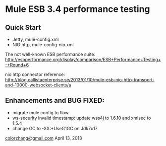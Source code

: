 Mule ESB 3.4 performance testing
===

Quick Start
-----------

- Jetty, mule-config.xml
- NIO http, mule-config-nio.xml

The not well-known ESB performance suite:
http://esbperformance.org/display/comparison/ESB+Performance+Testing+-+Round+6

nio http connector reference:
http://blog.callistaenterprise.se/2013/01/10/mule-esb-nio-http-transport-and-10000-websocket-clients/a


Enhancements and BUG FIXED:
--------------------------

* migrate mule config to flow
* ws-security invalid timestamp: update wss4j to 1.6.10 and xmlsec to 1.5.4
* change GC to -XX:+UseG1GC on Jdk7u17

colorzhang@gmail.com
April 13, 2013
